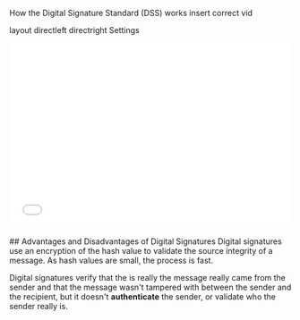 
How the Digital Signature Standard (DSS) works insert correct vid
 
layout 
directleft
directright
Settings

<div>
  <iframe src="//player.vimeo.com/video/222887386" width="500" height="330" frameborder="0" webkitallowfullscreen mozallowfullscreen allowfullscreen></iframe>
</div>

<br>
## Advantages and Disadvantages of Digital Signatures
Digital signatures use an encryption of the hash value to validate the source integrity of a message.  As hash values are small, the process is fast.

Digital signatures verify that the is really the message really came from the sender and that the message wasn't tampered with between the sender and the recipient, but it doesn't **authenticate** the sender, or validate who the sender really is.

